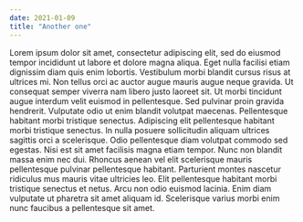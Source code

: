 ```yaml
---
date: 2021-01-09
title: "Another one"
---
```


Lorem ipsum dolor sit amet, consectetur adipiscing elit, sed do eiusmod tempor incididunt ut labore et dolore magna aliqua. Eget nulla facilisi etiam dignissim diam quis enim lobortis. Vestibulum morbi blandit cursus risus at ultrices mi. Non tellus orci ac auctor augue mauris augue neque gravida. Ut consequat semper viverra nam libero justo laoreet sit. Ut morbi tincidunt augue interdum velit euismod in pellentesque. Sed pulvinar proin gravida hendrerit. Vulputate odio ut enim blandit volutpat maecenas. Pellentesque habitant morbi tristique senectus. Adipiscing elit pellentesque habitant morbi tristique senectus. In nulla posuere sollicitudin aliquam ultrices sagittis orci a scelerisque. Odio pellentesque diam volutpat commodo sed egestas. Nisi est sit amet facilisis magna etiam tempor. Nunc non blandit massa enim nec dui. Rhoncus aenean vel elit scelerisque mauris pellentesque pulvinar pellentesque habitant. Parturient montes nascetur ridiculus mus mauris vitae ultricies leo. Elit pellentesque habitant morbi tristique senectus et netus. Arcu non odio euismod lacinia. Enim diam vulputate ut pharetra sit amet aliquam id. Scelerisque varius morbi enim nunc faucibus a pellentesque sit amet.

